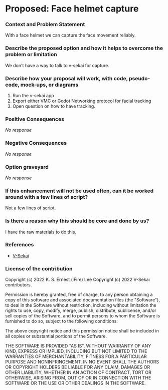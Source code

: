 # Proposed: Face helmet capture

### Context and Problem Statement

With a face helmet we can capture the face movement reliably.

### Describe the proposed option and how it helps to overcome the problem or limitation

We don't have a way to talk to v-sekai for capture.

### Describe how your proposal will work, with code, pseudo-code, mock-ups, or diagrams

1. Run the v-sekai app
2. Export either VMC or Godot Networking protocol for facial tracking
3. Open question on how to have tracking.

### Positive Consequences

_No response_

### Negative Consequences

_No response_

### Option graveyard

_No response_

### If this enhancement will not be used often, can it be worked around with a few lines of script?

Not a few lines of script.

### Is there a reason why this should be core and done by us?

I have the raw materials to do this.

### References

- [V-Sekai](https://v-sekai.org/)

### License of the contribution

Copyright (c) 2022 K. S. Ernest (iFire) Lee
Copyright (c) 2022 V-Sekai contributors.

Permission is hereby granted, free of charge, to any person obtaining a copy of this software and associated documentation files (the "Software"), to deal in the Software without restriction, including without limitation the rights to use, copy, modify, merge, publish, distribute, sublicense, and/or sell copies of the Software, and to permit persons to whom the Software is furnished to do so, subject to the following conditions:

The above copyright notice and this permission notice shall be included in all copies or substantial portions of the Software.

THE SOFTWARE IS PROVIDED "AS IS", WITHOUT WARRANTY OF ANY KIND, EXPRESS OR IMPLIED, INCLUDING BUT NOT LIMITED TO THE WARRANTIES OF MERCHANTABILITY, FITNESS FOR A PARTICULAR PURPOSE AND NONINFRINGEMENT. IN NO EVENT SHALL THE AUTHORS OR COPYRIGHT HOLDERS BE LIABLE FOR ANY CLAIM, DAMAGES OR OTHER LIABILITY, WHETHER IN AN ACTION OF CONTRACT, TORT OR OTHERWISE, ARISING FROM, OUT OF OR IN CONNECTION WITH THE SOFTWARE OR THE USE OR OTHER DEALINGS IN THE SOFTWARE.
